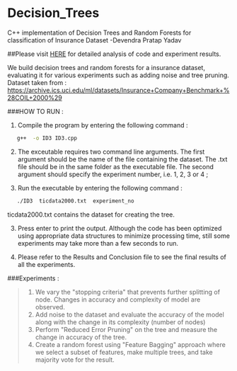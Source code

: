# Decision_Trees

C++ implementation of Decision Trees and Random Forests for classification of Insurance Dataset
-Devendra Pratap Yadav 

##Please visit [HERE](https://devendrapratapyadav.github.io/Decision_Trees) for detailed analysis of code and experiment results.


We build decision trees and random forests for a insurance dataset, evaluating it for various experiments such as adding noise and tree pruning.
Dataset taken from : https://archive.ics.uci.edu/ml/datasets/Insurance+Company+Benchmark+%28COIL+2000%29 


###HOW TO RUN : 

1) Compile the program by entering the following command :
```sh
   g++  -o ID3 ID3.cpp
 ```
2) The exceutable requires two command line arguments. The first argument should be the
   name of the file containing the dataset. The .txt file should be in the same folder
   as the executable file. The second argument should specify the experiment number,
   i.e. 1, 2, 3 or 4 ; 
  
3) Run the executable by entering the following command : 
```sh
   ./ID3  ticdata2000.txt  experiment_no
   ```
   ticdata2000.txt contains the dataset for creating the tree.
   
3) Press enter to print the output. Although the code has been optimized using appropriate data
   structures to minimize processing time, still some experiments may take more than a few seconds
   to run.  
   
4) Please refer to the Results and Conclusion file to see the final results of all the experiments.  



###Experiments : 
>1. We vary the "stopping criteria" that prevents further splitting of node. Changes in accuracy and complexity of model are observed.
>2. Add noise to the dataset and evaluate the accuracy of the model along with the change in its complexity (number of nodes)
>3. Perform "Reduced Error Pruning" on the tree and measure the change in accuracy of the tree.
>4. Create a random forest using "Feature Bagging" approach where we select a subset of features, make multiple trees, and take majority vote for the result.


